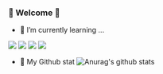  <div align="center"></div>

### 👋 Welcome 👋



- 🌱 I’m currently learning ...
<img src="https://img.shields.io/badge/github-181717?style=flat-square&logo=Github&logoColor=white"/>
<img src="https://img.shields.io/badge/python-3776AB?style=flat-square&logo=python&logoColor=white"/>
<img src="https://img.shields.io/badge/mysql-4479A1?style=flat-square&logo=mysql&logoColor=white"/>
<img src="https://img.shields.io/badge/rstudio-75AADB?style=flat-square&logo=rstudio&logoColor=white"/>


- 🌟 My Github stat
![Anurag's github stats](https://github-readme-stats.vercel.app/api?username=psw662100&show_icons=true&theme=tokyonight)


 <div align="center"></div>

